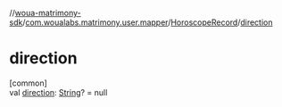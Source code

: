 //[woua-matrimony-sdk](../../../index.md)/[com.woualabs.matrimony.user.mapper](../index.md)/[HoroscopeRecord](index.md)/[direction](direction.md)

# direction

[common]\
val [direction](direction.md): [String](https://kotlinlang.org/api/latest/jvm/stdlib/kotlin/-string/index.html)? = null
